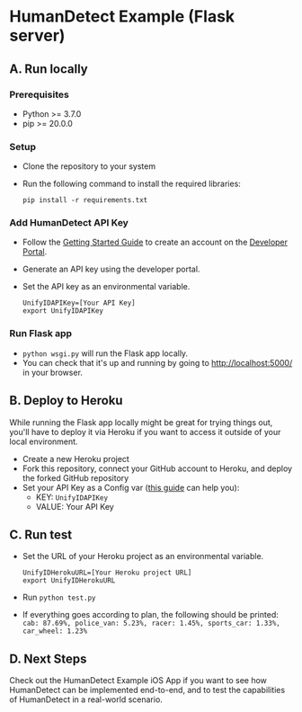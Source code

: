 # HumanDetect Example (Flask server)

## A. Run locally

### Prerequisites

* Python >= 3.7.0
* pip >= 20.0.0

### Setup

* Clone the repository to your system
* Run the following command to install the required libraries:

  ```
  pip install -r requirements.txt
  ```

### Add HumanDetect API Key

* Follow the [Getting Started Guide](https://developer.unify.id/docs/get-started/) to create an account on the [Developer Portal](https://dashboard.unify.id/account/sign-up).
* Generate an API key using the developer portal.
* Set the API key as an environmental variable.

  ```
  UnifyIDAPIKey=[Your API Key]
  export UnifyIDAPIKey
  ```

### Run Flask app

* `python wsgi.py` will run the Flask app locally.
* You can check that it's up and running by going to <http://localhost:5000/> in your browser.

## B. Deploy to Heroku

While running the Flask app locally might be great for trying things out, you'll have to deploy it via Heroku if you want to access it outside of your local environment.

* Create a new Heroku project
* Fork this repository, connect your GitHub account to Heroku, and deploy the forked GitHub repository
* Set your API Key as a Config var ([this guide](https://devcenter.heroku.com/articles/config-vars) can help you):
  * KEY: `UnifyIDAPIKey`
  * VALUE: Your API Key

## C. Run test

* Set the URL of your Heroku project as an environmental variable.

  ```
  UnifyIDHerokuURL=[Your Heroku project URL]
  export UnifyIDHerokuURL
  ```

* Run `python test.py`
* If everything goes according to plan, the following should be printed: `cab: 87.69%, police_van: 5.23%, racer: 1.45%, sports_car: 1.33%, car_wheel: 1.23%`

## D. Next Steps
Check out the HumanDetect Example iOS App if you want to see how HumanDetect can be implemented end-to-end, and to test the capabilities of HumanDetect in a real-world scenario.
